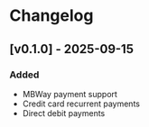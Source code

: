 # Changelog

## [v0.1.0] - 2025-09-15

### Added
- MBWay payment support
- Credit card recurrent payments
- Direct debit payments